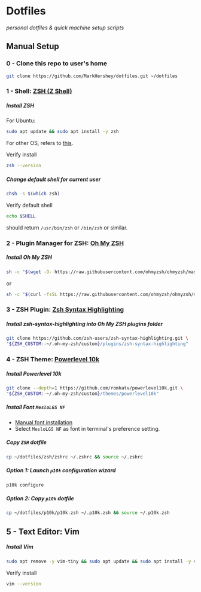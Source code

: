 # Dotfiles

*personal dotfiles & quick machine setup scripts*

## Manual Setup

### 0 - Clone this repo to user's home

```bash
git clone https://github.com/MarkHershey/dotfiles.git ~/dotfiles
```

### 1 - Shell: [ZSH (Z Shell)](http://zsh.sourceforge.net/)

##### Install ZSH
For Ubuntu:

```bash
sudo apt update && sudo apt install -y zsh
```
For other OS, refers to [this](https://github.com/ohmyzsh/ohmyzsh/wiki/Installing-ZSH).

Verify install
```bash
zsh --version
```

##### Change default shell for current user
```bash
chsh -s $(which zsh)
```

Verify default shell
```bash
echo $SHELL
```

should return `/usr/bin/zsh` or `/bin/zsh` or similar.

### 2 - Plugin Manager for ZSH: [Oh My ZSH](https://github.com/ohmyzsh/ohmyzsh)

##### Install Oh My ZSH
```bash
sh -c "$(wget -O- https://raw.githubusercontent.com/ohmyzsh/ohmyzsh/master/tools/install.sh)"
```

or

```bash
sh -c "$(curl -fsSL https://raw.githubusercontent.com/ohmyzsh/ohmyzsh/master/tools/install.sh)"
```


### 3 - ZSH Plugin: [Zsh Syntax Highlighting](https://github.com/zsh-users/zsh-syntax-highlighting)

##### Install zsh-syntax-highlighting into Oh My ZSH plugins folder

```bash
git clone https://github.com/zsh-users/zsh-syntax-highlighting.git \
"${ZSH_CUSTOM:-~/.oh-my-zsh/custom}/plugins/zsh-syntax-highlighting"
```


### 4 - ZSH Theme: [Powerlevel 10k](https://github.com/romkatv/powerlevel10k)

##### Install Powerlevel 10k

```bash
git clone --depth=1 https://github.com/romkatv/powerlevel10k.git \
"${ZSH_CUSTOM:-~/.oh-my-zsh/custom}/themes/powerlevel10k"
```

##### Install Font `MesloLGS NF`

- [Manual font installation](https://github.com/romkatv/powerlevel10k#meslo-nerd-font-patched-for-powerlevel10k)
- Select `MesloLGS NF` as font in terminal's preference setting.

##### Copy `ZSH` dotfile

```bash
cp ~/dotfiles/zsh/zshrc ~/.zshrc && source ~/.zshrc
```

##### Option 1: Launch `p10k` configuration wizard

```bash
p10k configure
```

##### Option 2: Copy `p10k` dotfile

```bash
cp ~/dotfiles/p10k/p10k.zsh ~/.p10k.zsh && source ~/.p10k.zsh
```

## 5 - Text Editor: Vim

##### Install Vim

```bash
sudo apt remove -y vim-tiny && sudo apt update && sudo apt install -y vim
```

Verify install
```bash
vim --version
```